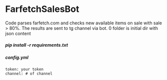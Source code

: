 # FarfetchSalesBot

Code parses farfetch.com and checks new available items on sale with sale > 80%. 
The results are sent to tg channel via bot. 0 folder is initial dir with json content 

##### pip install -r requirements.txt

##### config.yml
    token: your token
    channel: # of channel
